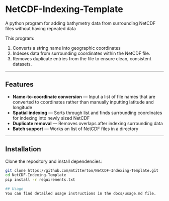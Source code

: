 # NetCDF-Indexing-Template
A python program for adding bathymetry data from surrounding NetCDF files without having repeated data

This program:
1. Converts a string name into geographic coordinates
2. Indexes data from surrounding coordinates within the NetCDF file.
3. Removes duplicate entries from the file to ensure clean, consistent datasets.

---


## Features
- **Name-to-coordinate conversion** — Input a list of file names that are converted to coordinates rather than manually inputting latitude and longitude
- **Spatial indexing** — Sorts through list and finds surrounding coordinates for indexing into newly sized NetCDF
- **Duplicate removal** — Removes overlaps after indexing surrounding data
- **Batch support** — Works on list of NetCDF files in a directory

---

## Installation
Clone the repository and install dependencies:

```bash
git clone https://github.com/mtitterton/NetCDF-Indexing-Template.git
cd NetCDF-Indexing-Template
pip install -r requirements.txt

## Usage
You can find detailed usage instructions in the docs/usage.md file.
